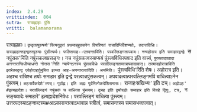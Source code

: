 ```yaml
---
index:  2.4.29
vrittiindex:  804
sutra:  रात्राह्नाहाः पुंसि
vritti:  balamanorama 
---
```


रात्राह्नाहाः। `द्वन्द्वतत्पुरुषयो'रित्यनुवृत्तं प्रथमाबहुवचनेन विपरिणतं रात्रादिभिर्विशष्यते, तदन्तविधिः। रात्राह्नाहान्तद्वन्द्वतत्पुरुषाः पुंसीत्यर्थः। फलितमाह--एतदन्ताविति। परवल्लिङ्गतापवादः। नन्वहोरात्र इति समाहारद्वन्द्वेः `स नपुंसक'मिति नपुंसकत्वप्रसङ्गः। नच नपुंसकत्वस्याप्ययं पुंस्त्वविधिरपवाद इति वाच्यं, `पुरस्तादपवादा अनन्तरान्विधीन्बाधन्ते नोत्तरा'निति न्यायेनऽनस्य पुंस्त्वविधेः परवल्लिङ्गतामात्रापवादत्वात्। तस्मादहोरात्राविति इतरेतरद्वन्द्व एवेहोदाहर्तुमुचित इत्यत आह-अनन्तरत्वादिति। अयमिति। `पुंस्त्वविधि'रिति शेषः। अहोरात्र इति। अहश्च रात्रिश्च तयोः समाहार इति द्वन्द्वे परत्वान्नपुंसकत्वम्। अपवादत्वात्परवल्लिङ्गमपि बाधित्वाऽनेन पुंस्त्वम्। `अहःसर्वैकदेशे'त्यच्। पूर्वाह्ण। इति अह्नः पूर्वमित्येकदेशिसमासः। `राजाहःसखिभ्यः' इति टच्। `अह्नोऽहः' #इत्यह्नादेशः। परवल्लिङ्गं नपुंसकं च बाधित्वा पुंस्त्वम्। द्व्यह इति द्वयोरह्नोः समाहार इति विग्रहे द्विगुः, टच्, `न सङ्ख्यादेः समाहारे' इत्यह्नादेशनिषेधः। परवल्लिङ्गं बाधित्वा पुंस्त्वम्। उत्तरपदस्याऽहन्शब्दस्य#आऽकारान्तत्वाऽभावान्न स्त्रीत्वं, समासन्तस्य समासभक्तत्वात्। 

